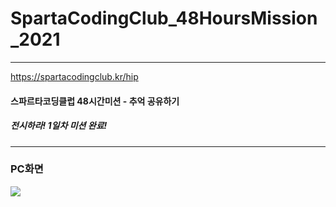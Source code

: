 # SpartaCodingClub_48HoursMission_2021
 
---

https://spartacodingclub.kr/hip

#### 스파르타코딩클럽 48시간미션 - 추억 공유하기
##### 전시하라! 1일차 미션 완료!

---

### PC화면
<img src="https://user-images.githubusercontent.com/28698595/135474283-b553ff08-05f4-4160-8101-3ba30802f063.PNG">

